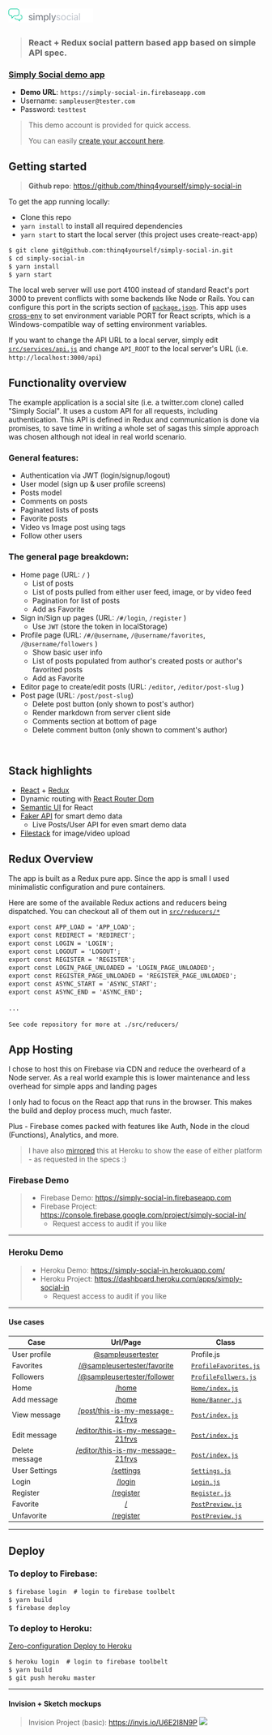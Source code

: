 # ![Simply Social](project-logo.png)

> ### React + Redux social pattern based app based on simple API spec.

### [Simply Social demo app](https://simply-social-in.firebaseapp.com)

- **Demo URL**: `https://simply-social-in.firebaseapp.com`
- Username: `sampleuser@tester.com`
- Password: `testtest`

> This demo account is provided for quick access. 
>
> You can easily [create your account here](https://simply-social-in.firebaseapp.com/register).

## Getting started

> **Github repo**: https://github.com/thinq4yourself/simply-social-in

To get the app running locally:

- Clone this repo
- `yarn install` to install all required dependencies
- `yarn start` to start the local server (this project uses create-react-app)

```
$ git clone git@github.com:thinq4yourself/simply-social-in.git
$ cd simply-social-in
$ yarn install
$ yarn start
```

The local web server will use port 4100 instead of standard React's port 3000 to prevent conflicts with some backends like Node or Rails. You can configure this port in the scripts section of [`package.json`](https://github.com/thinq4yourself/simply-social-in/blob/master/package.json). This app uses [cross-env](https://github.com/kentcdodds/cross-env) to set environment variable PORT for React scripts, which is a Windows-compatible way of setting environment variables.

If you want to change the API URL to a local server, simply edit [`src/services/api.js`](https://github.com/thinq4yourself/simply-social-in/blob/master/src/services/api.js) and change `API_ROOT` to the local server's URL (i.e. `http://localhost:3000/api`)


## Functionality overview

The example application is a social site (i.e. a twitter.com clone) called "Simply Social". It uses a custom API for all requests, including authentication. This API is defined in Redux and communication is done via promises, to save time in writing a whole set of sagas this simple approach was chosen although not ideal in real world scenario.

### General features:

- Authentication via JWT (login/signup/logout)
- User model (sign up & user profile screens)
- Posts model 
- Comments on posts
- Paginated lists of posts
- Favorite posts
- Video vs Image post using tags
- Follow other users

### The general page breakdown:

- Home page (URL: `/` )
    - List of posts 
    - List of posts pulled from either user feed, image, or by video feed 
    - Pagination for list of posts 
    - Add as Favorite
- Sign in/Sign up pages (URL: `/#/login`, `/register` )
    - Use `JWT` (store the token in localStorage)
- Profile page (URL: `/#/@username`, `/@username/favorites`, `/@username/followers` )
    - Show basic user info 
    - List of posts populated from author's created posts or author's favorited posts
    - Add as Favorite
- Editor page to create/edit posts (URL: `/editor`, `/editor/post-slug` )
- Post page (URL: `/post/post-slug`)
    - Delete post button (only shown to post's author)
    - Render markdown from server client side
    - Comments section at bottom of page
    - Delete comment button (only shown to comment's author)

<br />

## Stack highlights
- [React](https://reactjs.org/) + [Redux](http://redux.js.org/)
- Dynamic routing with [React Router Dom](https://reacttraining.com/react-router/core/guides/philosophy/dynamic-routing)
- [Semantic UI](http://react.semantic-ui.com/) for React
- [Faker API](https://cdn.rawgit.com/Marak/faker.js/master/examples/browser/index.html#random) for smart demo data
  - Live Posts/User API for even smart demo data
- [Filestack](https://www.filestack.com) for image/video upload

## Redux Overview
The app is built as a Redux pure app. Since the app is small I used minimalistic configuration and pure containers. 

Here are some of the available Redux actions and reducers being dispatched. You can checkout all of them out in [`src/reducers/*`](#)

```
export const APP_LOAD = 'APP_LOAD';
export const REDIRECT = 'REDIRECT';
export const LOGIN = 'LOGIN';
export const LOGOUT = 'LOGOUT';
export const REGISTER = 'REGISTER';
export const LOGIN_PAGE_UNLOADED = 'LOGIN_PAGE_UNLOADED';
export const REGISTER_PAGE_UNLOADED = 'REGISTER_PAGE_UNLOADED';
export const ASYNC_START = 'ASYNC_START';
export const ASYNC_END = 'ASYNC_END';

...

See code repository for more at ./src/reducers/
```

## App Hosting
I chose to host this on Firebase via CDN and reduce the overheard of a Node server. As a real world example this is lower maintenance and less overhead for simple apps and landing pages 

I only had to focus on the React app that runs in the browser. This makes the build and deploy process much, much faster. 

Plus - Firebase comes packed with features like Auth, Node in the cloud (Functions), Analytics, and more.

> I have also [mirrored](#heroku-demo) this at Heroku to show the ease of either platform - as requested in the specs :) 

### Firebase Demo
> - Firebase Demo: https://simply-social-in.firebaseapp.com
> - Firebase Project: https://console.firebase.google.com/project/simply-social-in/
>   - Request access to audit if you like

--- 

### Heroku Demo
> - Heroku Demo: https://simply-social-in.herokuapp.com/
> - Heroku Project: https://dashboard.heroku.com/apps/simply-social-in
>   - Request access to audit if you like

---

#### Use cases

| Case  | Url/Page  | Class  |
|---|:-:|---|
| User profile  | [@sampleusertester](https://simply-social-in.firebaseapp.com/@sampleusertester)  | Profile.js  |
| Favorites  | [/@sampleusertester/favorite](https://simply-social-in.firebaseapp.com/@sampleusertester/favorites)  | [`ProfileFavorites.js`](#)  |
| Followers  | [/@sampleusertester/follower](https://simply-social-in.firebaseapp.com/@sampleusertester/followers)  | [`ProfileFollwers.js`](#)  |
| Home  | [/home](https://simply-social-in.firebaseapp.com/)  | [`Home/index.js`](#)  |
| Add message  | [/home](https://simply-social-in.firebaseapp.com/)  | [`Home/Banner.js`](#)  |
| View message  | [/post/this-is-my-message-21frvs](https://simply-social-in.firebaseapp.com/post/this-is-my-message-21frvs)  | [`Post/index.js`](#)  |
| Edit message  | [/editor/this-is-my-message-21frvs](https://simply-social-in.firebaseapp.com/editor/this-is-my-message-21frvs)  | [`Post/index.js`](#)  |
| Delete message  | [/editor/this-is-my-message-21frvs](https://simply-social-in.firebaseapp.com/editor/this-is-my-message-21frvs)  | [`Post/index.js`](#)  |
| User Settings  | [/settings](https://simply-social-in.firebaseapp.com/settings)  | [`Settings.js`](#)  |
| Login  | [/login](https://simply-social-in.firebaseapp.com/login)  | [`Login.js`](#)  |
| Register  | [/register](https://simply-social-in.firebaseapp.com/register)  | [`Register.js`](#)  |
| Favorite  | [/](https://simply-social-in.firebaseapp.com/)  | [`PostPreview.js`](#)  |
| Unfavorite  | [/register](https://simply-social-in.firebaseapp.com/)  | [`PostPreview.js`](#)  |


---

## Deploy

### To deploy to Firebase:
```
$ firebase login  # login to firebase toolbelt
$ yarn build
$ firebase deploy
```

### To deploy to Heroku:
[Zero-configuration Deploy to Heroku](https://blog.heroku.com/deploying-react-with-zero-configuration)
```
$ heroku login  # login to firebase toolbelt
$ yarn build
$ git push heroku master
```

---

#### Invision + Sketch mockups

> Invision Project (basic): https://invis.io/U6E2I8N9P
<a href="https://invis.io/U6E2I8N9P" target="_blank"><img  src="https://projects.invisionapp.com/static-signed/live-embed/146645980/259626938/1/latest/1L6KV1T5YoUr2aM6ht344jClEDzyVtZrIHuV3gxY9bsirSw1JNWpxlE7Or9tAlilEnmNJOwyEpCXhze7SVlELkmlEPwlE/Artboard-2x-Home.png" /></a>
